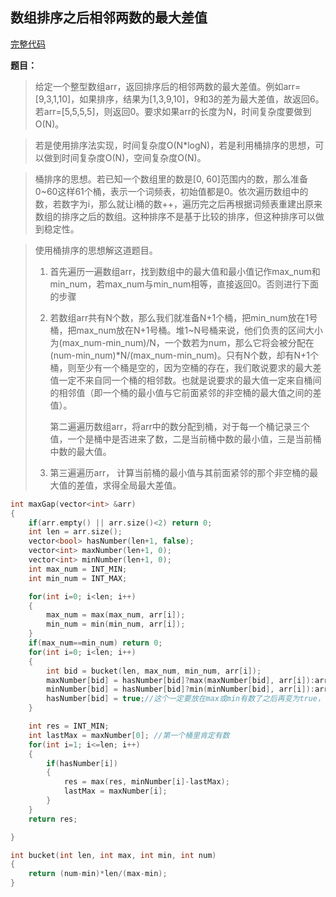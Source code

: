 ## 数组排序之后相邻两数的最大差值
[完整代码](https://github.com/ludandandan/Programmer-interview-guide/blob/master/Chapter00_BasicVideo/maxGap.md)

**题目：**
> 给定一个整型数组arr，返回排序后的相邻两数的最大差值。例如arr=[9,3,1,10]，如果排序，结果为[1,3,9,10]，9和3的差为最大差值，故返回6。若arr=[5,5,5,5]，则返回0。要求如果arr的长度为N，时间复杂度要做到O(N)。

> 若是使用排序法实现，时间复杂度O(N*logN)，若是利用桶排序的思想，可以做到时间复杂度O(N)，空间复杂度O(N)。

> 桶排序的思想。若已知一个数组里的数是[0, 60]范围内的数，那么准备0\~60这样61个桶，表示一个词频表，初始值都是0。依次遍历数组中的数，若数字为i，那么就让i桶的数++，遍历完之后再根据词频表重建出原来数组的排序之后的数组。这种排序不是基于比较的排序，但这种排序可以做到稳定性。

> 使用桶排序的思想解这道题目。
> 1. 首先遍历一遍数组arr，找到数组中的最大值和最小值记作max_num和min_num，若max_num与min_num相等，直接返回0。否则进行下面的步骤
> 2. 若数组arr共有N个数，那么我们就准备N+1个桶，把min_num放在1号桶，把max_num放在N+1号桶。堆1\~N号桶来说，他们负责的区间大小为(max_num-min_num)/N，一个数若为num，那么它将会被分配在(num-min_num)*N/(max_num-min_num)。只有N个数，却有N+1个桶，则至少有一个桶是空的，因为空桶的存在，我们敢说要求的最大差值一定不来自同一个桶的相邻数。也就是说要求的最大值一定来自桶间的相邻值（即一个桶的最小值与它前面紧邻的非空桶的最大值之间的差值）。
> 
>       第二遍遍历数组arr，将arr中的数分配到桶，对于每一个桶记录三个值，一个是桶中是否进来了数，二是当前桶中数的最小值，三是当前桶中数的最大值。
> 3. 第三遍遍历arr， 计算当前桶的最小值与其前面紧邻的那个非空桶的最大值的差值，求得全局最大差值。

```c++
int maxGap(vector<int> &arr)
{
    if(arr.empty() || arr.size()<2) return 0;
    int len = arr.size();
    vector<bool> hasNumber(len+1, false);
    vector<int> maxNumber(len+1, 0);
    vector<int> minNumber(len+1, 0);
    int max_num = INT_MIN;
    int min_num = INT_MAX;

    for(int i=0; i<len; i++)
    {
        max_num = max(max_num, arr[i]);
        min_num = min(min_num, arr[i]);
    }
    if(max_num==min_num) return 0;
    for(int i=0; i<len; i++)
    {
        int bid = bucket(len, max_num, min_num, arr[i]);
        maxNumber[bid] = hasNumber[bid]?max(maxNumber[bid], arr[i]):arr[i];
        minNumber[bid] = hasNumber[bid]?min(minNumber[bid], arr[i]):arr[i];
        hasNumber[bid] = true;//这个一定要放在max或min有数了之后再变为true，而不能在循环一开始就变为true
    }

    int res = INT_MIN;
    int lastMax = maxNumber[0]; //第一个桶里肯定有数
    for(int i=1; i<=len; i++)
    {
        if(hasNumber[i])
        {
            res = max(res, minNumber[i]-lastMax);
            lastMax = maxNumber[i];
        }
    }
    return res;

}

int bucket(int len, int max, int min, int num)
{
    return (num-min)*len/(max-min);
}

```